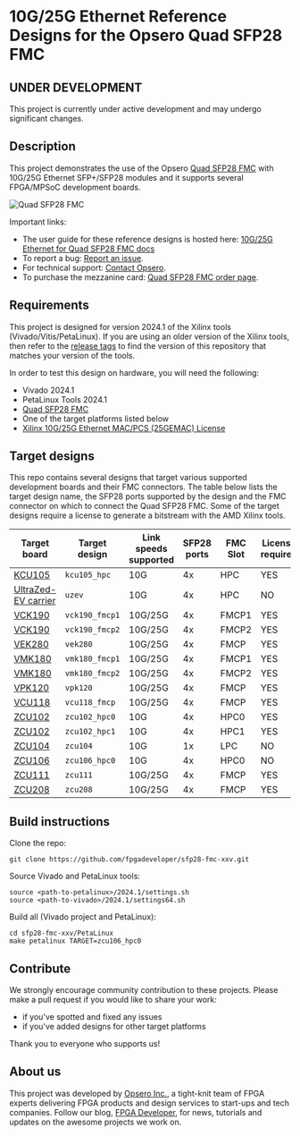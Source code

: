 # 10G/25G Ethernet Reference Designs for the Opsero Quad SFP28 FMC

## UNDER DEVELOPMENT

This project is currently under active development and may undergo significant changes.

## Description

This project demonstrates the use of the Opsero [Quad SFP28 FMC] with 10G/25G Ethernet SFP+/SFP28 modules
and it supports several FPGA/MPSoC development boards.

![Quad SFP28 FMC](https://ethernetfmc.com/images/quad-sfp28-fmc/quad-sfp28-fmc-top.png "Quad SFP28 FMC")

Important links:

* The user guide for these reference designs is hosted here: [10G/25G Ethernet for Quad SFP28 FMC docs](https://sfp28-xxv.ethernetfmc.com "10G/25G Ethernet for Quad SFP28 FMC docs")
* To report a bug: [Report an issue](https://github.com/fpgadeveloper/sfp28-fmc-xxv/issues "Report an issue").
* For technical support: [Contact Opsero](https://opsero.com/contact-us "Contact Opsero").
* To purchase the mezzanine card: [Quad SFP28 FMC order page](https://opsero.com/product/quad-sfp28-fmc "Quad SFP28 FMC order page").

## Requirements

This project is designed for version 2024.1 of the Xilinx tools (Vivado/Vitis/PetaLinux). 
If you are using an older version of the Xilinx tools, then refer to the 
[release tags](https://github.com/fpgadeveloper/sfp28-fmc-xxv/tags "releases")
to find the version of this repository that matches your version of the tools.

In order to test this design on hardware, you will need the following:

* Vivado 2024.1
* PetaLinux Tools 2024.1
* [Quad SFP28 FMC]
* One of the target platforms listed below
* [Xilinx 10G/25G Ethernet MAC/PCS (25GEMAC) License](https://www.xilinx.com/products/intellectual-property/ef-di-25gemac.html)

## Target designs

This repo contains several designs that target various supported development boards and their
FMC connectors. The table below lists the target design name, the SFP28 ports supported by the design and 
the FMC connector on which to connect the Quad SFP28 FMC. Some of the target designs
require a license to generate a bitstream with the AMD Xilinx tools.

| Target board        | Target design     | Link speeds<br> supported | SFP28 ports | FMC Slot    | License<br> required |
|---------------------|-------------------|---------|-------------|-------------|-----|
| [KCU105]            | `kcu105_hpc`      | 10G     | 4x          | HPC         | YES |
| [UltraZed-EV carrier] | `uzev`          | 10G     | 4x          | HPC         | NO  |
| [VCK190]            | `vck190_fmcp1`    | 10G/25G | 4x          | FMCP1       | YES |
| [VCK190]            | `vck190_fmcp2`    | 10G/25G | 4x          | FMCP2       | YES |
| [VEK280]            | `vek280`          | 10G/25G | 4x          | FMCP        | YES |
| [VMK180]            | `vmk180_fmcp1`    | 10G/25G | 4x          | FMCP1       | YES |
| [VMK180]            | `vmk180_fmcp2`    | 10G/25G | 4x          | FMCP2       | YES |
| [VPK120]            | `vpk120`          | 10G/25G | 4x          | FMCP        | YES |
| [VCU118]            | `vcu118_fmcp`     | 10G/25G | 4x          | FMCP        | YES |
| [ZCU102]            | `zcu102_hpc0`     | 10G     | 4x          | HPC0        | YES |
| [ZCU102]            | `zcu102_hpc1`     | 10G     | 4x          | HPC1        | YES |
| [ZCU104]            | `zcu104`          | 10G     | 1x          | LPC         | NO  |
| [ZCU106]            | `zcu106_hpc0`     | 10G     | 4x          | HPC0        | NO  |
| [ZCU111]            | `zcu111`          | 10G/25G | 4x          | FMCP        | YES |
| [ZCU208]            | `zcu208`          | 10G/25G | 4x          | FMCP        | YES |

## Build instructions

Clone the repo:
```
git clone https://github.com/fpgadeveloper/sfp28-fmc-xxv.git
```

Source Vivado and PetaLinux tools:

```
source <path-to-petalinux>/2024.1/settings.sh
source <path-to-vivado>/2024.1/settings64.sh
```

Build all (Vivado project and PetaLinux):

```
cd sfp28-fmc-xxv/PetaLinux
make petalinux TARGET=zcu106_hpc0
```

## Contribute

We strongly encourage community contribution to these projects. Please make a pull request if you
would like to share your work:
* if you've spotted and fixed any issues
* if you've added designs for other target platforms

Thank you to everyone who supports us!

## About us

This project was developed by [Opsero Inc.](https://opsero.com "Opsero Inc."),
a tight-knit team of FPGA experts delivering FPGA products and design services to start-ups and tech companies. 
Follow our blog, [FPGA Developer](https://www.fpgadeveloper.com "FPGA Developer"), for news, tutorials and
updates on the awesome projects we work on.

[Quad SFP28 FMC]: https://ethernetfmc.com/docs/quad-sfp28-fmc/overview/
[VCK190]: https://www.xilinx.com/vck190
[VEK280]: https://www.xilinx.com/vek280
[VMK180]: https://www.xilinx.com/vmk180
[VPK120]: https://www.xilinx.com/vpk120
[VCU108]: https://www.xilinx.com/vcu108
[VCU118]: https://www.xilinx.com/vcu118
[KCU105]: https://www.xilinx.com/kcu105
[ZCU111]: https://www.xilinx.com/zcu111
[ZCU208]: https://www.xilinx.com/zcu208
[UltraZed-EV carrier]: https://www.xilinx.com/products/boards-and-kits/1-y3n9v1.html
[ZCU102]: https://www.xilinx.com/zcu102
[ZCU104]: https://www.xilinx.com/zcu104
[ZCU106]: https://www.xilinx.com/zcu106

